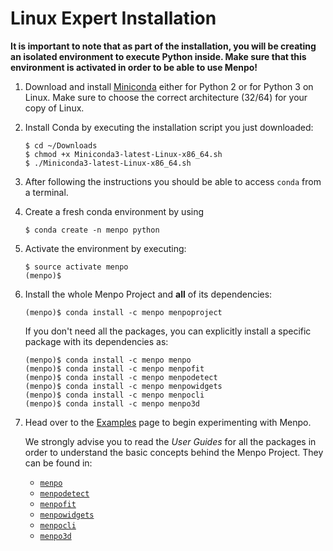 Linux Expert Installation
=========================

**It is important to note that as part of the installation, you will be creating
an isolated environment to execute Python inside. Make sure that this
environment is activated in order to be able to use Menpo!**

  1. Download and install [Miniconda](http://conda.pydata.org/miniconda.html)
     either for Python 2 or for Python 3 on Linux. Make sure to choose the
     correct architecture (32/64) for your copy of Linux.
  2. Install Conda by executing the installation script you just downloaded:

        ```
        $ cd ~/Downloads
        $ chmod +x Miniconda3-latest-Linux-x86_64.sh
        $ ./Miniconda3-latest-Linux-x86_64.sh
        ```

  3. After following the instructions you should be able to access `conda` from
     a terminal.
  4. Create a fresh conda environment by using

        ```
        $ conda create -n menpo python
        ```

  5. Activate the environment by executing:

        ```
        $ source activate menpo
        (menpo)$
        ```

  6. Install the whole Menpo Project and **all** of its dependencies:

        ```
        (menpo)$ conda install -c menpo menpoproject
        ```

     If you don't need all the packages, you can explicitly install a specific package
     with its dependencies as:

        ```
        (menpo)$ conda install -c menpo menpo
        (menpo)$ conda install -c menpo menpofit
        (menpo)$ conda install -c menpo menpodetect
        (menpo)$ conda install -c menpo menpowidgets
        (menpo)$ conda install -c menpo menpocli
        (menpo)$ conda install -c menpo menpo3d
        ```

  7. Head over to the [Examples](../../examples/index.md) page to begin
     experimenting with Menpo.

     We strongly advise you to read the _User Guides_ for all the packages in order to
     understand the basic concepts behind the Menpo Project. They can be found in:
     - [`menpo`](../../menpo/index.md)
     - [`menpodetect`](../../menpodetect/index.md)
     - [`menpofit`](../../menpofit/index.md)
     - [`menpowidgets`](../../menpowidgets/index.md)
     - [`menpocli`](../../menpocli/index.md)
     - [`menpo3d`](../../menpo3d/index.md)

